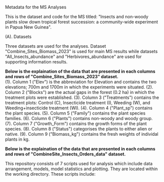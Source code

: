 Metadata for the MS Analyses

This is the dataset and code for the MS titled: "Insects and non-woody plants slow down tropical forest succession: a community-wide experiment in Papua New Guinea".

(A). Datasets

Three datasets are used for the analyses. Dataset "Combine_Sites_Biomass_2023" is used for main MS results while datasets "All_Insects_abundance" and "Herbivores_abundance" are used for supporting information results. 

**Below is the explaination of the data that are presented in each columns and rows of "Combine_Sites_Biomass_2023" dataset.**  
(1). Column 1 ("Elev") is the abbreviation for Elevation and contains the two elevations; 700m and 1700m in which the experiments were situated. 
(2). Column 2 ("Blocks") are the actual gaps in the forest (0.2 ha) in which the treatment plots were established. 
(3). Column 3 ("Treatments") contains the treatment plots: Control (C), Insecticide treatment (I), Weeding (W), and Weeding+insecticide treatment (WI). 
(4). Column 4 ("Plant_sp") contains the plant species. 
(5). Column 5 ("Family") contains the plant species families.
(6). Column 6 ("Plants") contains non-woody and woody group.
(7). Column 7 ("Growth_Form") contains the growth forms of the plant species.
(8). Column 8 ("Status") categorises the plants to either alien or native.
(9). Column 9 ("Biomass_kg") contains the fresh weights of individal plants in kg.

**Below is the explaination of the data that are presented in each columns and rows of "CombineSite_Insects_Orders_data" dataset.** 



This repository consists of 7 scripts used for analysis which include data arrangement, models, model statistics and plotting. They are located within the working directory. These scripts include:

